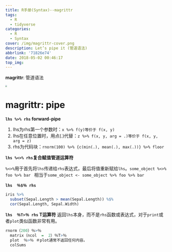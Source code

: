 ```yaml
---
title: R手册(Syntax)--magrittr
tags:
  - R
  - tidyverse
categories:
  - R
  - Syntax
cover: /img/magrittr-cover.png
description: Let’s pipe it (管道语法)  
abbrlink: '71826e74'
date: 2018-05-02 00:46:17
top_img:
---
```


**magrittr**:  管道语法

<img src="https://gitee.com/WilenWu/images/raw/master/common/workflows.png" style="zoom: 33%;" />

<!-- more -->

# magrittr:  pipe

**`lhs %>% rhs` forward-pipe**

1. lhs为rhs第一个参数时：`x %>% f(y)等价于 f(x, y)`
2. lhs在任意位置时，用点(.)代替：`z %>% f(x, y, arg = .)等价于 f(x, y, arg = z)`
3. rhs为代码块：`rnorm(100) %>% {c(min(.), mean(.), max(.))} %>% floor`

**`lhs %<>% rhs`复合赋值管道运算符**

`%<>%`用于首先将`lhs`传递给`rhs`表达式，最后将值重新赋给`lhs`。`some_object %<>% foo %>% bar `
相当于`some_object <- some_object %>% foo %>% bar`

**`lhs  ％$％ rhs`**
```r
iris %>%
  subset(Sepal.Length > mean(Sepal.Length)) %$%
  cor(Sepal.Length, Sepal.Width)
```

**`lhs  ％T>％ rhs` T运算符**
返回`lhs`本身，而不是`rhs`函数或表达式，对于`print`或者`plot`类似函数非常有用。
```r
rnorm（200）％>％
  matrix（ncol  =  2）％T>％
  plot  ％>％ ＃plot通常不返回任何内容。
  colSums
```
